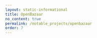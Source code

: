 ```yaml
---
layout: static-informational
title: OpenBazaar
no_content: true
permalink: /notable_projects/openbazaar
order: 7
---
```

